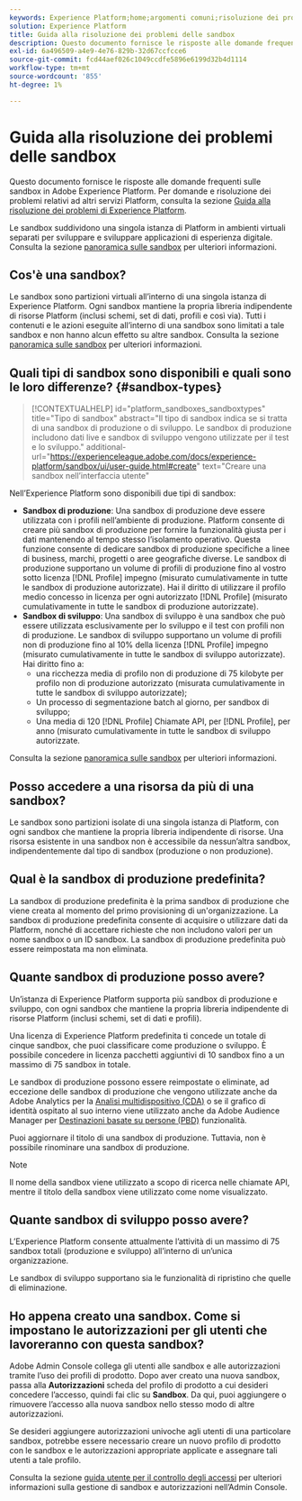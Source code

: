 ```yaml
---
keywords: Experience Platform;home;argomenti comuni;risoluzione dei problemi sandbox
solution: Experience Platform
title: Guida alla risoluzione dei problemi delle sandbox
description: Questo documento fornisce le risposte alle domande frequenti sulle sandbox in Adobe Experience Platform.
exl-id: 6a496509-a4e9-4e76-829b-32d67ccfcce6
source-git-commit: fcd44aef026c1049ccdfe5896e6199d32b4d1114
workflow-type: tm+mt
source-wordcount: '855'
ht-degree: 1%

---
```


# Guida alla risoluzione dei problemi delle sandbox

Questo documento fornisce le risposte alle domande frequenti sulle sandbox in Adobe Experience Platform. Per domande e risoluzione dei problemi relativi ad altri servizi Platform, consulta la sezione [Guida alla risoluzione dei problemi di Experience Platform](../landing/troubleshooting.md).

Le sandbox suddividono una singola istanza di Platform in ambienti virtuali separati per sviluppare e sviluppare applicazioni di esperienza digitale. Consulta la sezione [panoramica sulle sandbox](home.md) per ulteriori informazioni.

## Cos&#39;è una sandbox?

Le sandbox sono partizioni virtuali all’interno di una singola istanza di Experience Platform. Ogni sandbox mantiene la propria libreria indipendente di risorse Platform (inclusi schemi, set di dati, profili e così via). Tutti i contenuti e le azioni eseguite all’interno di una sandbox sono limitati a tale sandbox e non hanno alcun effetto su altre sandbox. Consulta la sezione [panoramica sulle sandbox](home.md) per ulteriori informazioni.

## Quali tipi di sandbox sono disponibili e quali sono le loro differenze? {#sandbox-types}

>[!CONTEXTUALHELP]
>id="platform_sandboxes_sandboxtypes"
>title="Tipo di sandbox"
>abstract="Il tipo di sandbox indica se si tratta di una sandbox di produzione o di sviluppo. Le sandbox di produzione includono dati live e sandbox di sviluppo vengono utilizzate per il test e lo sviluppo."
>additional-url="https://experienceleague.adobe.com/docs/experience-platform/sandbox/ui/user-guide.html#create" text="Creare una sandbox nell’interfaccia utente"

Nell’Experience Platform sono disponibili due tipi di sandbox:

* **Sandbox di produzione**: Una sandbox di produzione deve essere utilizzata con i profili nell’ambiente di produzione. Platform consente di creare più sandbox di produzione per fornire la funzionalità giusta per i dati mantenendo al tempo stesso l’isolamento operativo. Questa funzione consente di dedicare sandbox di produzione specifiche a linee di business, marchi, progetti o aree geografiche diverse. Le sandbox di produzione supportano un volume di profili di produzione fino al vostro sotto licenza [!DNL Profile] impegno (misurato cumulativamente in tutte le sandbox di produzione autorizzate). Hai il diritto di utilizzare il profilo medio concesso in licenza per ogni autorizzato [!DNL Profile] (misurato cumulativamente in tutte le sandbox di produzione autorizzate).
* **Sandbox di sviluppo**: Una sandbox di sviluppo è una sandbox che può essere utilizzata esclusivamente per lo sviluppo e il test con profili non di produzione. Le sandbox di sviluppo supportano un volume di profili non di produzione fino al 10% della licenza [!DNL Profile] impegno (misurato cumulativamente in tutte le sandbox di sviluppo autorizzate). Hai diritto fino a:
   * una ricchezza media di profilo non di produzione di 75 kilobyte per profilo non di produzione autorizzato (misurata cumulativamente in tutte le sandbox di sviluppo autorizzate);
   * Un processo di segmentazione batch al giorno, per sandbox di sviluppo;
   * Una media di 120 [!DNL Profile] Chiamate API, per [!DNL Profile], per anno (misurato cumulativamente in tutte le sandbox di sviluppo autorizzate.

Consulta la sezione [panoramica sulle sandbox](./home.md) per ulteriori informazioni.

## Posso accedere a una risorsa da più di una sandbox?

Le sandbox sono partizioni isolate di una singola istanza di Platform, con ogni sandbox che mantiene la propria libreria indipendente di risorse. Una risorsa esistente in una sandbox non è accessibile da nessun’altra sandbox, indipendentemente dal tipo di sandbox (produzione o non produzione).

## Qual è la sandbox di produzione predefinita?

La sandbox di produzione predefinita è la prima sandbox di produzione che viene creata al momento del primo provisioning di un&#39;organizzazione. La sandbox di produzione predefinita consente di acquisire o utilizzare dati da Platform, nonché di accettare richieste che non includono valori per un nome sandbox o un ID sandbox. La sandbox di produzione predefinita può essere reimpostata ma non eliminata.

## Quante sandbox di produzione posso avere?

Un’istanza di Experience Platform supporta più sandbox di produzione e sviluppo, con ogni sandbox che mantiene la propria libreria indipendente di risorse Platform (inclusi schemi, set di dati e profili).

Una licenza di Experience Platform predefinita ti concede un totale di cinque sandbox, che puoi classificare come produzione o sviluppo. È possibile concedere in licenza pacchetti aggiuntivi di 10 sandbox fino a un massimo di 75 sandbox in totale.

Le sandbox di produzione possono essere reimpostate o eliminate, ad eccezione delle sandbox di produzione che vengono utilizzate anche da Adobe Analytics per la [Analisi multidispositivo (CDA)](https://experienceleague.adobe.com/docs/analytics/components/cda/overview.html?lang=it) o se il grafico di identità ospitato al suo interno viene utilizzato anche da Adobe Audience Manager per [Destinazioni basate su persone (PBD)](https://experienceleague.adobe.com/docs/audience-manager/user-guide/features/destinations/people-based/people-based-destinations-overview.html?lang=it) funzionalità.

Puoi aggiornare il titolo di una sandbox di produzione. Tuttavia, non è possibile rinominare una sandbox di produzione.

>[!NOTE]
>
>Il nome della sandbox viene utilizzato a scopo di ricerca nelle chiamate API, mentre il titolo della sandbox viene utilizzato come nome visualizzato.

## Quante sandbox di sviluppo posso avere?

L’Experience Platform consente attualmente l’attività di un massimo di 75 sandbox totali (produzione e sviluppo) all’interno di un’unica organizzazione.

Le sandbox di sviluppo supportano sia le funzionalità di ripristino che quelle di eliminazione.

## Ho appena creato una sandbox. Come si impostano le autorizzazioni per gli utenti che lavoreranno con questa sandbox?

Adobe Admin Console collega gli utenti alle sandbox e alle autorizzazioni tramite l’uso dei profili di prodotto. Dopo aver creato una nuova sandbox, passa alla **Autorizzazioni** scheda del profilo di prodotto a cui desideri concedere l’accesso, quindi fai clic su **Sandbox**. Da qui, puoi aggiungere o rimuovere l’accesso alla nuova sandbox nello stesso modo di altre autorizzazioni.

Se desideri aggiungere autorizzazioni univoche agli utenti di una particolare sandbox, potrebbe essere necessario creare un nuovo profilo di prodotto con le sandbox e le autorizzazioni appropriate applicate e assegnare tali utenti a tale profilo.

Consulta la sezione [guida utente per il controllo degli accessi](../access-control/ui/overview.md) per ulteriori informazioni sulla gestione di sandbox e autorizzazioni nell’Admin Console.
